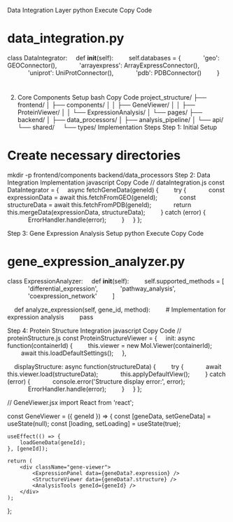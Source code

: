  Data Integration Layer
python
Execute
Copy Code
# data_integration.py
class DataIntegrator:
    def __init__(self):
        self.databases = {
            'geo': GEOConnector(),
            'arrayexpress': ArrayExpressConnector(),
            'uniprot': UniProtConnector(),
            'pdb': PDBConnector()
        }

#

2. Core Components Setup
bash
Copy Code
project_structure/
├── frontend/
│   ├── components/
│   │   ├── GeneViewer/
│   │   ├── ProteinViewer/
│   │   └── ExpressionAnalysis/
│   └── pages/
├── backend/
│   ├── data_processors/
│   ├── analysis_pipeline/
│   └── api/
└── shared/
    └── types/
Implementation Steps
Step 1: Initial Setup
# Create necessary directories
mkdir -p frontend/components backend/data_processors
Step 2: Data Integration Implementation
javascript
Copy Code
// dataIntegration.js
const DataIntegrator = {
    async fetchGeneData(geneId) {
        try {
            const expressionData = await this.fetchFromGEO(geneId);
            const structureData = await this.fetchFromPDB(geneId);
            return this.mergeData(expressionData, structureData);
        } catch (error) {
            ErrorHandler.handle(error);
        }
    }
};

Step 3: Gene Expression Analysis Setup
python
Execute
Copy Code
# gene_expression_analyzer.py
class ExpressionAnalyzer:
    def __init__(self):
        self.supported_methods = [
            'differential_expression',
            'pathway_analysis',
            'coexpression_network'
        ]

    def analyze_expression(self, gene_id, method):
        # Implementation for expression analysis
        pass

Step 4: Protein Structure Integration
javascript
Copy Code
// proteinStructure.js
const ProteinStructureViewer = {
    init: async function(containerId) {
        this.viewer = new Mol.Viewer(containerId);
        await this.loadDefaultSettings();
    },

    displayStructure: async function(structureData) {
        try {
            await this.viewer.load(structureData);
            this.applyDefaultView();
        } catch (error) {
            console.error('Structure display error:', error);
            ErrorHandler.handle(error);
        }
    }
};

// GeneViewer.jsx
import React from 'react';

const GeneViewer = ({ geneId }) => {
    const [geneData, setGeneData] = useState(null);
    const [loading, setLoading] = useState(true);

    useEffect(() => {
        loadGeneData(geneId);
    }, [geneId]);

    return (
        <div className="gene-viewer">
            <ExpressionPanel data={geneData?.expression} />
            <StructureViewer data={geneData?.structure} />
            <AnalysisTools geneId={geneId} />
        </div>
    );
};